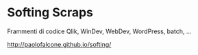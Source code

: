 Softing Scraps
=======

Frammenti di codice Qlik, WinDev, WebDev, WordPress, batch, ...

http://paolofalcone.github.io/softing/

